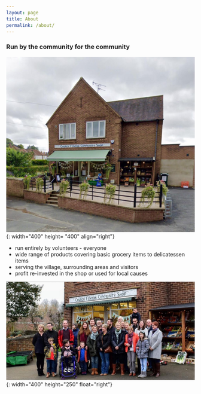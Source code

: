 ```yaml
---
layout: page
title: About
permalink: /about/
---
```

<h3>Run by the community for the community</h3>

![shop](/images/shop_front.jpg){: width="400" height= "400" align="right"}
* run entirely by volunteers - everyone
* wide range of products covering basic grocery items to delicatessen items
* serving the village, surrounding areas and visitors
* profit re-invested in the shop or used for local causes

![people](/images/people.jpg){: width="400" height="250" float="right"}